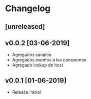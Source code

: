 # Changelog

## [unreleased]

## v0.0.2 [03-06-2019]

- Agregados canales
- Agregados eventos a las conexiones
- Agregado lookup de host

## v0.0.1 [01-06-2019]

- Release inicial


